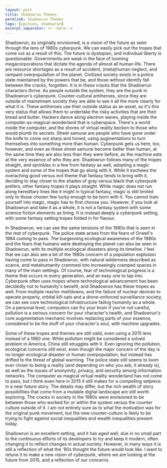 ```yaml
---
layout: post
title: Shadowrun Themes
permlink: Shadowrun Themes
tags: [opinion, shadowrun]
excerpt_separator: <!--more-->
---
```

Shadowrun, as originally envisioned, is a vision of the future as seen through the lens of 1980s cyberpunk. We can easily pick out the tropes that come out as a result of this. The future is dystopian, and individual liberty is questionable. Governments are weak in the face of looming megacorporations that dictate the agenda of almost all human life. There are resource shortages as a result of accident, (meta)human neglect, and rampant overpopulation of the planet. Civilized society exists in a police state maintained by the powers that be, and those without identify fall between the cracks, forgotten. It is in these cracks that the Shadowrun characters thrive. As people outside the system, they are the punk in Shadowrun's cyberpunk. Counter-cultural antiheroes, since they are outside of mainstream society they are able to see it all the more clearly for what it is. These antiheroes use their outside status as an asset, as it's this very status that allows them to undertake the risky activities that are their bread and butter. Hackers dance along electron waves, playing inside the computer-as-magical-wonderland that is cyberspace. There's a world inside the computer, and the shores of virtual reality beckon to those who would plumb its secrets. Street samurai are people who have gone under the knife to come out sharp and honed, using augmentations to turn themselves into something more than human. Cyberpunk gets us here, too, however, and even as these street samurai become better than human, at the same time they are also less than they were before, as the machine eats at the very essence of who they are. Shadowrun follows many of the tropes straight, and sprinkles in a few from fantasy as well, adopting a magic system and some of the tropes that go along with it. While it eschews the overaching good versus evil theme that fantasy tends to bring with it, deciding to stay closer to the shades of gray versus black that cyberpunk prefers, other fantasy tropes it plays straight. While magic does not run along hereditary lines like it might in typical fantasy, magic is still limited only to those chosen few lucky enough to be born with it. You cannot train yourself into magic, magic has to first choose you. However, if you look at Shadowrun and take it as a whole, it is not a fantasy system with some science fiction elements as lining. It is instead deeply a cyberpunk setting, with some fantasy setting tropes folded in for flavour.

In Shadowrun, we can see the same tensions of the 1980s that is seen in the rest of cyberpunk. The police state arises from the fears of Orwell's 1984 coming to pass. The burgeoning ecological awareness of the 1980s and the fears that humans were destroying the planet can also be seen in Shadowrun, with its multiple ecological disasters along its timeline. I feel that we can also see a bit of the 1980s concern of a population explosion having come to pass in Shadowrun, with natural wilderness described as scarce, and metahumanity crammed into increasingly cramped spaces in many of the main settings. Of course, fear of technological progress is a theme that occurs in every generation, and an easy one to tap into. Cyberpunk often uses tropes where technological advancement has been decidedly not to humanity's benefit, and Shadowrun has these tropes as well. From multiple reactor meltdowns, and the failure of nuclear devices to operate properly, orbital kill-sats and a drone-enforced surveillance society, we can see core technological infrastructure failing humanity as a whole. On a personal level, computers can fry your brain if you're not careful, pollution is a serious concern for your character's health, and Shadowrun's core augmentation mechanic involves replacing parts of your essence, considered to be the stuff of your character's soul, with machine upgrades.

Some of these tropes and themes are still valid, even using a 2015 lens instead of a 1980 one. While pollution might be considered a solved problem in America, China still struggles with it. Even ignoring the pollution, ecological concerns still exist, even though the major concern of the day is no longer ecological disaster or human overpopulation, but instead has drifted to the threat of global warming. The police state still seems to loom ever closer to being a reality (and depending on who you ask, it already is), as well as the issues of anonymity, privacy, and security among information networks. The computer as magical virtual reality wonderland has not come to pass, but I think even here in 2015 it still makes for a compelling setpiece in a near future story. The details may differ, but the rich wealth of story possibilities that come from a mutable digital landscape are still worth exploring. The cracks in society in the 1980s were envisioned to be between those who worked for or within the system versus the counter culture outside of it. I am not entirely sure as to what the motivation was for the original punk movement, but the new counter-culture is likely to be trying to fight against social inequalities and wealth inequalities present today.

Shadowrun is an excellent setting, and it has aged well, due in no small part to the continuous efforts of its developers to try and keep it modern, often changing it to reflect changes in actual society. However, in many ways it is still a reflection of what the '80s thought the future would look like. I want to retune it to make a new vision of cyberpunk, where we are looking at the future from 2015, and a reflection of our concerns.